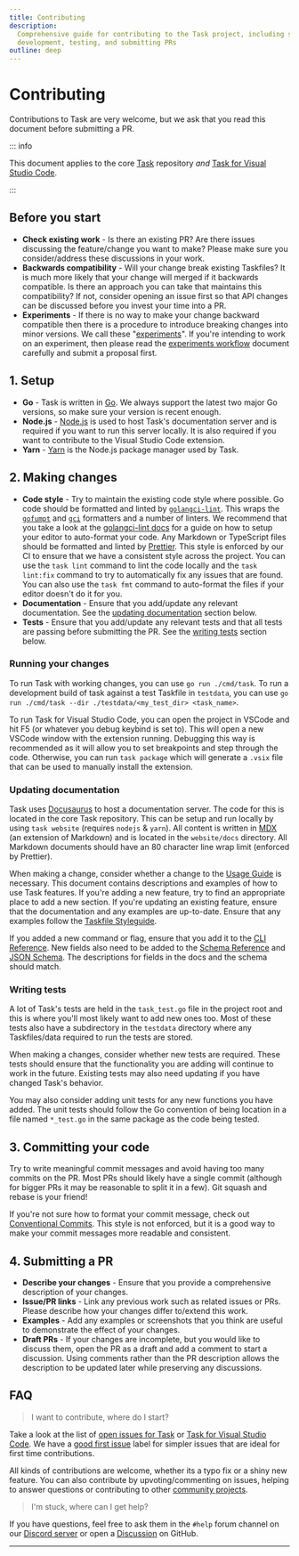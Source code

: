 ```yaml
---
title: Contributing
description:
  Comprehensive guide for contributing to the Task project, including setup,
  development, testing, and submitting PRs
outline: deep
---
```


# Contributing

Contributions to Task are very welcome, but we ask that you read this document
before submitting a PR.

::: info

This document applies to the core [Task][task] repository _and_ [Task for Visual
Studio Code][vscode-task].

:::

## Before you start

- **Check existing work** - Is there an existing PR? Are there issues discussing
  the feature/change you want to make? Please make sure you consider/address
  these discussions in your work.
- **Backwards compatibility** - Will your change break existing Taskfiles? It is
  much more likely that your change will merged if it backwards compatible. Is
  there an approach you can take that maintains this compatibility? If not,
  consider opening an issue first so that API changes can be discussed before
  you invest your time into a PR.
- **Experiments** - If there is no way to make your change backward compatible
  then there is a procedure to introduce breaking changes into minor versions.
  We call these "[experiments](/experiments/)". If you're intending to work on
  an experiment, then please read the
  [experiments workflow](/experiments/#workflow) document carefully and submit a
  proposal first.

## 1. Setup

- **Go** - Task is written in [Go][go]. We always support the latest two major
  Go versions, so make sure your version is recent enough.
- **Node.js** - [Node.js][nodejs] is used to host Task's documentation server
  and is required if you want to run this server locally. It is also required if
  you want to contribute to the Visual Studio Code extension.
- **Yarn** - [Yarn][yarn] is the Node.js package manager used by Task.

## 2. Making changes

- **Code style** - Try to maintain the existing code style where possible. Go
  code should be formatted and linted by [`golangci-lint`][golangci-lint]. This
  wraps the [`gofumpt`][gofumpt] and [`gci`][gci] formatters and a number of
  linters. We recommend that you take a look at the [golangci-lint
  docs][golangci-lint-docs] for a guide on how to setup your editor to
  auto-format your code. Any Markdown or TypeScript files should be formatted
  and linted by [Prettier][prettier]. This style is enforced by our CI to ensure
  that we have a consistent style across the project. You can use the
  `task lint` command to lint the code locally and the `task lint:fix` command
  to try to automatically fix any issues that are found. You can also use the
  `task fmt` command to auto-format the files if your editor doesn't do it for
  you.
- **Documentation** - Ensure that you add/update any relevant documentation. See
  the [updating documentation](#updating-documentation) section below.
- **Tests** - Ensure that you add/update any relevant tests and that all tests
  are passing before submitting the PR. See the [writing tests](#writing-tests)
  section below.

### Running your changes

To run Task with working changes, you can use `go run ./cmd/task`. To run a
development build of task against a test Taskfile in `testdata`, you can use
`go run ./cmd/task --dir ./testdata/<my_test_dir> <task_name>`.

To run Task for Visual Studio Code, you can open the project in VSCode and hit
F5 (or whatever you debug keybind is set to). This will open a new VSCode window
with the extension running. Debugging this way is recommended as it will allow
you to set breakpoints and step through the code. Otherwise, you can run
`task package` which will generate a `.vsix` file that can be used to manually
install the extension.

### Updating documentation

Task uses [Docusaurus][docusaurus] to host a documentation server. The code for
this is located in the core Task repository. This can be setup and run locally
by using `task website` (requires `nodejs` & `yarn`). All content is written in
[MDX][mdx] (an extension of Markdown) and is located in the `website/docs`
directory. All Markdown documents should have an 80 character line wrap limit
(enforced by Prettier).

When making a change, consider whether a change to the [Usage Guide](/usage)
is necessary. This document contains descriptions and examples of how to use
Task features. If you're adding a new feature, try to find an appropriate place
to add a new section. If you're updating an existing feature, ensure that the
documentation and any examples are up-to-date. Ensure that any examples follow
the [Taskfile Styleguide](/styleguide).

If you added a new command or flag, ensure that you add it to the
[CLI Reference](/reference/cli). New fields also need to be added to the
[Schema Reference](/reference/schema) and [JSON Schema][json-schema]. The
descriptions for fields in the docs and the schema should match.

### Writing tests

A lot of Task's tests are held in the `task_test.go` file in the project root
and this is where you'll most likely want to add new ones too. Most of these
tests also have a subdirectory in the `testdata` directory where any
Taskfiles/data required to run the tests are stored.

When making a changes, consider whether new tests are required. These tests
should ensure that the functionality you are adding will continue to work in the
future. Existing tests may also need updating if you have changed Task's
behavior.

You may also consider adding unit tests for any new functions you have added.
The unit tests should follow the Go convention of being location in a file named
`*_test.go` in the same package as the code being tested.

## 3. Committing your code

Try to write meaningful commit messages and avoid having too many commits on the
PR. Most PRs should likely have a single commit (although for bigger PRs it may
be reasonable to split it in a few). Git squash and rebase is your friend!

If you're not sure how to format your commit message, check out [Conventional
Commits][conventional-commits]. This style is not enforced, but it is a good way
to make your commit messages more readable and consistent.

## 4. Submitting a PR

- **Describe your changes** - Ensure that you provide a comprehensive
  description of your changes.
- **Issue/PR links** - Link any previous work such as related issues or PRs.
  Please describe how your changes differ to/extend this work.
- **Examples** - Add any examples or screenshots that you think are useful to
  demonstrate the effect of your changes.
- **Draft PRs** - If your changes are incomplete, but you would like to discuss
  them, open the PR as a draft and add a comment to start a discussion. Using
  comments rather than the PR description allows the description to be updated
  later while preserving any discussions.

## FAQ

> I want to contribute, where do I start?

Take a look at the list of [open issues for Task][task-open-issues] or [Task for
Visual Studio Code][vscode-task-open-issues]. We have a [good first
issue][good-first-issue] label for simpler issues that are ideal for first time
contributions.

All kinds of contributions are welcome, whether its a typo fix or a shiny new
feature. You can also contribute by upvoting/commenting on issues, helping to
answer questions or contributing to other [community projects](/community).

> I'm stuck, where can I get help?

If you have questions, feel free to ask them in the `#help` forum channel on our
[Discord server][discord-server] or open a [Discussion][discussion] on GitHub.

---

[task]: https://github.com/go-task/task
[vscode-task]: https://github.com/go-task/vscode-task
[go]: https://go.dev
[gofumpt]: https://github.com/mvdan/gofumpt
[gci]: https://github.com/daixiang0/gci
[golangci-lint]: https://golangci-lint.run
[golangci-lint-docs]: https://golangci-lint.run/welcome/integrations/
[prettier]: https://prettier.io
[nodejs]: https://nodejs.org/en/
[yarn]: https://yarnpkg.com/
[docusaurus]: https://docusaurus.io
[json-schema]:
  https://github.com/go-task/task/blob/main/website/static/schema.json
[task-open-issues]: https://github.com/go-task/task/issues
[vscode-task-open-issues]: https://github.com/go-task/vscode-task/issues
[good-first-issue]:
  https://github.com/go-task/task/issues?q=is%3Aissue+is%3Aopen+label%3A%22good+first+issue%22
[discord-server]: https://discord.gg/6TY36E39UK
[discussion]: https://github.com/go-task/task/discussions
[conventional-commits]: https://www.conventionalcommits.org
[mdx]: https://mdxjs.com/

